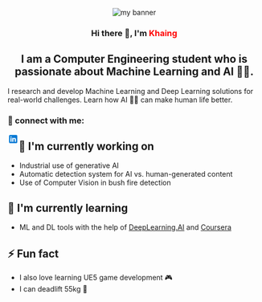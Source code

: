 <!--
**KhaingNaing/KhaingNaing** is a ✨ _special_ ✨ repository because its `README.md` (this file) appears on your GitHub profile.

Here are some ideas to get you started:

- 🔭 I’m currently working on ...
- 🌱 I’m currently learning ...
- 👯 I’m looking to collaborate on ...
- 🤔 I’m looking for help with ...
- 💬 Ask me about ...
- 📫 How to reach me: ...
- 😄 Pronouns: ...
- ⚡ Fun fact: ...
-->
<p align="center">
<img src="https://github.com/KhaingNaing/KhaingNaing/assets/43476027/d4f9619c-2921-4949-92df-b1a6ee9e9eb5" alt="my banner">
</p>

<h3 align="center">
Hi there 👋, I'm <span style='color: red;'>Khaing</span> 
</h3>

<h2 align="center">
I am a Computer Engineering student who is passionate about Machine Learning and AI 🤖🧠.
</h2>

I research and develop Machine Learning and Deep Learning solutions for real-world challenges. Learn how AI 🦾🤖 can make human life better.

### 🤝 connect with me:
<a href="https://www.linkedin.com/in/khaingnaing/"><img align="left" src="./linkedin.svg" alt="Khaing | LinkedIn" width="22px"/></a>

## 🔭 I'm currently working on

- Industrial use of generative AI
- Automatic detection system for AI vs. human-generated content
- Use of Computer Vision in bush fire detection

## 🌱 I'm currently learning

- ML and DL tools with the help of [DeepLearning.AI](https://www.deeplearning.ai/) and [Coursera](https://www.coursera.org/)

## ⚡ Fun fact

- I also love learning UE5 game development 🎮
- I can deadlift 55kg 💪
